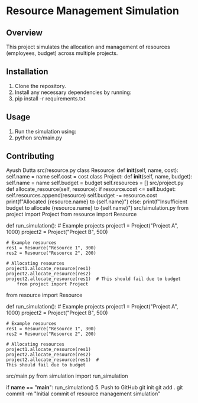# Resource Management Simulation

## Overview
This project simulates the allocation and management of resources (employees, budget) across multiple projects.
## Installation
1. Clone the repository.
2. Install any necessary dependencies by running:
3. pip install -r requirements.txt
## Usage
1. Run the simulation using:
2.    python src/main.py   
## Contributing
 Ayush Dutta 
 src/resource.py
 class Resource:
    def __init__(self, name, cost):
        self.name = name
        self.cost = cost
        class Project:
    def __init__(self, name, budget):
        self.name = name
        self.budget = budget
        self.resources = []
src/project.py
    def allocate_resource(self, resource):
        if resource.cost <= self.budget:
            self.resources.append(resource)
            self.budget -= resource.cost
            print(f"Allocated {resource.name} to {self.name}")
        else:
            print(f"Insufficient budget to allocate {resource.name} to {self.name}")
            src/simulation.py
            from project import Project
from resource import Resource

def run_simulation():
    # Example projects
    project1 = Project("Project A", 1000)
    project2 = Project("Project B", 500)

    # Example resources
    res1 = Resource("Resource 1", 300)
    res2 = Resource("Resource 2", 200)

    # Allocating resources
    project1.allocate_resource(res1)
    project2.allocate_resource(res2)
    project2.allocate_resource(res1)  # This should fail due to budget
        from project import Project
from resource import Resource

def run_simulation():
    # Example projects
    project1 = Project("Project A", 1000)
    project2 = Project("Project B", 500)

    # Example resources
    res1 = Resource("Resource 1", 300)
    res2 = Resource("Resource 2", 200)

    # Allocating resources
    project1.allocate_resource(res1)
    project2.allocate_resource(res2)
    project2.allocate_resource(res1)  #
    This should fail due to budget
   src/main.py
   from simulation import run_simulation

if __name__ == "__main__":
    run_simulation()
5. Push to GitHub
git init
git add .
git commit -m "Initial commit of resource management simulation"
   

